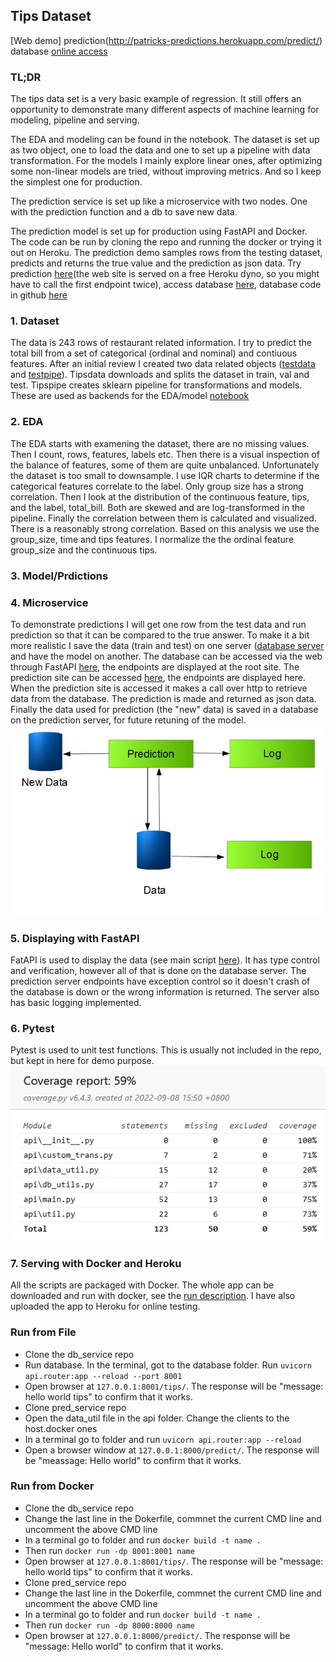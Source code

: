 ## Tips Dataset
[Web demo] prediction(http://patricks-predictions.herokuapp.com/predict/) database [online access](http://db-data-service.herokuapp.com/tips/)
### TL;DR
The tips data set is a very basic example of regression. It still offers an opportunity to demonstrate many different aspects of machine learning for modeling, pipeline and serving. 

The EDA and modeling can be found in the notebook. The dataset is set up as two object, one to load the data and one to set up a pipeline with data transformation. For the models I mainly explore linear ones, after optimizing some non-linear models are tried, without improving metrics. And so I keep the simplest one for production.

The prediction service is set up like a microservice with two nodes. One with the prediction function and a db to save new data. 

The prediction model is set up for production using FastAPI and Docker. The code can be run by cloning the repo and running the docker or trying it out on Heroku. The prediction demo samples rows from the testing dataset, predicts and returns the true value and the prediction as json data.
Try prediction [here](http://patricks-predictions.herokuapp.com/predict/)(the web site is served on a free Heroku dyno, so you might have to call the first endpoint twice), access database [here](http://db-data-service.herokuapp.com/tips/), database code in github [here](https://github.com/CJRockball/db_data_service)

### 1. Dataset
The data is 243 rows of restaurant related information. I try to predict the total bill from a set of categorical (ordinal and nominal) and contiuous features. After an initial review I created two data related objects ([testdata](https://github.com/CJRockball/pred_service/blob/main/notebooks/tipsdata.py) and [testpipe](https://github.com/CJRockball/pred_service/blob/main/notebooks/tipspipe.py)). Tipsdata downloads and splits the dataset in train, val and test. Tipspipe creates sklearn pipeline for transformations and models. These are used as backends for the EDA/model [notebook](https://github.com/CJRockball/pred_service/blob/main/notebooks/eda_model.ipynb) 

### 2. EDA
The EDA starts with examening the dataset, there are no missing values. Then I count, rows, features, labels etc. Then there is a visual inspection of the balance of features, some of them are quite unbalanced. Unfortunately the dataset is too small to downsample. I use IQR charts to determine if the categorical features correlate to the label. Only group size has a strong correlation.  Then I look at the distribution of the continuous feature, tips, and the label, total_bill. Both are skewed and are log-transformed in the pipeline. Finally the correlation between them is calculated and visualized. There is a reasonably strong correlation. Based on this analysis we use the group_size, time and tips features. I normalize the the ordinal feature group_size and the continuous tips.

### 3. Model/Prdictions


### 4. Microservice
To demonstrate predictions I will get one row from the test data and run prediction so that it can be compared to the true answer. To make it a bit more realistic I save the data (train and test) on one server ([database server](https://github.com/CJRockball/db_data_service) and have the model on another. The database can be accessed via the web through FastAPI [here](), the endpoints are displayed at the root site. The prediction site can be accessed [here](), the endpoints are displayed here. 
When the prediction site is accessed it makes a call over http to retrieve data from the database. The prediction is made and returned as json data. Finally the data used for prediction (the "new" data) is saved in a database on the prediction server, for future retuning of the model.
![](https://github.com/CJRockball/pred_service/blob/main/static/prediction%20microservice.png)

### 5. Displaying with FastAPI
FatAPI is used to display the data (see main script [here](https://github.com/CJRockball/pred_service/blob/main/api/main.py)). It has type control and verification, however all of that is done on the database server. The prediction server endpoints have exception control so it doesn't crash of the database is down or the wrong information is returned. The server also has basic logging implemented.

### 6. Pytest
Pytest is used to unit test functions. This is usually not included in the repo, but kept in here for demo purpose.
![](https://github.com/CJRockball/pred_service/blob/main/static/coverage.png)

### 7. Serving with Docker and Heroku 
All the scripts are packaged with Docker. The whole app can be downloaded and run with docker, see the [run description](#Run-from-Docker). I have also uploaded the app to Heroku for online testing. 

### Run from File
* Clone the db_service repo
* Run database. In the terminal, got to the database folder. Run `uvicorn api.router:app --reload --port 8001`
* Open browser at `127.0.0.1:8001/tips/`. The response will be "message: hello world tips" to confirm that it works.
* Clone pred_service repo
* Open the data_util file in the api folder. Change the clients to the host.docker ones
* In a terminal go to folder and run `uvicorn api.router:app --reload`
* Open a browser window at `127.0.0.1:8000/predict/`. The response will be "meassage: Hello world" to confirm that it works.

### Run from Docker
* Clone the db_service repo
* Change the last line in the Dokerfile, commnet the current CMD line and uncomment the above CMD line
* In a terminal go to folder and run `docker build -t name .` 
* Then run `docker run -dp 8001:8001 name`
* Open browser at `127.0.0.1:8001/tips/`. The response will be "message: hello world tips" to confirm that it works.
* Clone pred_service repo
* Change the last line in the Dokerfile, commnet the current CMD line and uncomment the above CMD line
* In a terminal go to folder and run `docker build -t name .` 
* Then run `docker run -dp 8000:8000 name`
* Open browser at `127.0.0.1:8000/predict/`. The response will be "message: Hello world" to confirm that it works.
